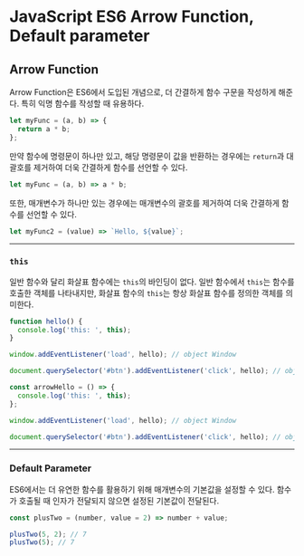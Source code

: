 # JavaScript ES6 Arrow Function, Default parameter

## Arrow Function

Arrow Function은 ES6에서 도입된 개념으로, 더 간결하게 함수 구문을 작성하게 해준다. 특히 익명 함수를 작성할 때 유용하다.

```jsx
let myFunc = (a, b) => {
  return a * b;
};
```

만약 함수에 명령문이 하나만 있고, 해당 명령문이 값을 반환하는 경우에는 `return`과 대괄호를 제거하여 더욱 간결하게 함수를 선언할 수 있다.

```jsx
let myFunc = (a, b) => a * b;
```

또한, 매개변수가 하나만 있는 경우에는 매개변수의 괄호를 제거하여 더욱 간결하게 함수를 선언할 수 있다.

```jsx
let myFunc2 = (value) => `Hello, ${value}`;
```

---

### `this`

일반 함수와 달리 화살표 함수에는 `this`의 바인딩이 없다. 일반 함수에서 `this`는 함수를 호출한 객체를 나타내지만, 화살표 함수의 `this`는 항상 화살표 함수를 정의한 객체를 의미한다.

```jsx
function hello() {
  console.log('this: ', this);
}

window.addEventListener('load', hello); // object Window

document.querySelector('#btn').addEventListener('click', hello); // object HTMLButtonElement

const arrowHello = () => {
  console.log('this: ', this);
};

window.addEventListener('load', hello); // object Window

document.querySelector('#btn').addEventListener('click', hello); // object Window
```

---

### Default Parameter

ES6에서는 더 유연한 함수를 활용하기 위해 매개변수의 기본값을 설정할 수 있다. 함수가 호출될 때 인자가 전달되지 않으면 설정된 기본값이 전달된다.

```jsx
const plusTwo = (number, value = 2) => number + value;

plusTwo(5, 2); // 7
plusTwo(5); // 7
```
